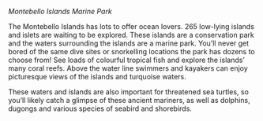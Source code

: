 *Montebello Islands Marine Park*

The Montebello Islands has lots to offer ocean lovers. 265 low-lying islands and islets are waiting to be explored. These islands are a conservation park and the waters surrounding the islands are a marine park. You’ll never get bored of the same dive sites or snorkelling locations the park has dozens to choose from! See loads of colourful tropical fish and explore the islands’ many coral reefs. Above the water line swimmers and kayakers can enjoy picturesque views of the islands and turquoise waters.

These waters and islands are also important for threatened sea turtles, so you’ll likely catch a glimpse of these ancient mariners, as well as dolphins, dugongs and various species of seabird and shorebirds.
